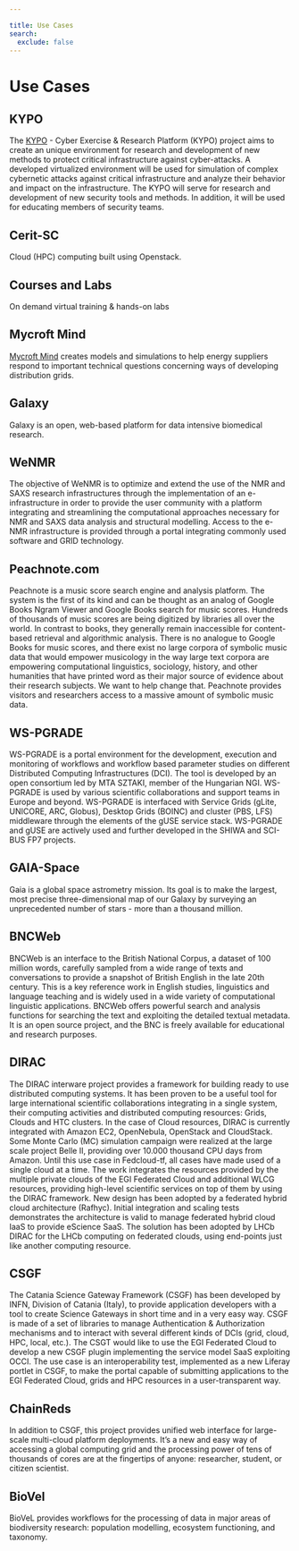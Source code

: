 ```yaml
---

title: Use Cases
search:
  exclude: false
---
```


# Use Cases

## KYPO

The [KYPO](https://crp.kypo.muni.cz/en) - Cyber Exercise & Research Platform (KYPO) project aims to create an unique environment for research and development of new methods to protect critical infrastructure against cyber-attacks. A developed virtualized environment will be used for simulation of complex cybernetic attacks against critical infrastructure and analyze their behavior and impact on the infrastructure. The KYPO will serve for research and development of new security tools and methods. In addition, it will be used for educating members of security teams.

## Cerit-SC

Cloud (HPC) computing built using Openstack.

## Courses and Labs

On demand virtual training & hands-on labs

## Mycroft Mind

[Mycroft Mind](https://www.mycroftmind.com/) creates models and simulations to help energy suppliers respond to important technical questions concerning ways of developing distribution grids.

## Galaxy

Galaxy is an open, web-based platform for data intensive biomedical research.

## WeNMR

The objective of WeNMR is to optimize and extend the use of the NMR and SAXS research infrastructures through the implementation of an e-infrastructure in order to provide the user community with a platform integrating and streamlining the computational approaches necessary for NMR and SAXS data analysis and structural modelling. Access to the e-NMR infrastructure is provided through a portal integrating commonly used software and GRID technology.

## Peachnote.com

Peachnote is a music score search engine and analysis platform. The system is the first of its kind and can be thought as an analog of Google Books Ngram Viewer and Google Books search for music scores. Hundreds of thousands of music scores are being digitized by libraries all over the world. In contrast to books, they generally remain inaccessible for content-based retrieval and algorithmic analysis. There is no analogue to Google Books for music scores, and there exist no large corpora of symbolic music data that would empower musicology in the way large text corpora are empowering computational linguistics, sociology, history, and other humanities that have printed word as their major source of evidence about their research subjects. We want to help change that. Peachnote provides visitors and researchers access to a massive amount of symbolic music data.

## WS-PGRADE

WS-PGRADE is a portal environment for the development, execution and monitoring of workflows and workflow based parameter studies on different Distributed Computing Infrastructures (DCI). The tool is developed by an open consortium led by MTA SZTAKI, member of the Hungarian NGI. WS-PGRADE is used by various scientific collaborations and support teams in Europe and beyond. WS-PGRADE is interfaced with Service Grids (gLite, UNICORE, ARC, Globus), Desktop Grids (BOINC) and cluster (PBS, LFS) middleware through the elements of the gUSE service stack. WS-PGRADE and gUSE are actively used and further developed in the SHIWA and SCI-BUS FP7 projects.

## GAIA-Space

Gaia is a global space astrometry mission. Its goal is to make the largest, most precise three-dimensional map of our Galaxy by surveying an unprecedented number of stars - more than a thousand million.

## BNCWeb

BNCWeb is an interface to the British National Corpus, a dataset of 100 million words, carefully sampled from a wide range of texts and conversations to provide a snapshot of British English in the late 20th century. This is a key reference work in English studies, linguistics and language teaching and is widely used in a wide variety of computational linguistic applications. BNCWeb offers powerful search and analysis functions for searching the text and exploiting the detailed textual metadata. It is an open source project, and the BNC is freely available for educational and research purposes.

## DIRAC

The DIRAC interware project provides a framework for building ready to use distributed computing systems. It has been proven to be a useful tool for large international scientific collaborations integrating in a single system, their computing activities and distributed computing resources: Grids, Clouds and HTC clusters. In the case of Cloud resources, DIRAC is currently integrated with Amazon EC2, OpenNebula, OpenStack and CloudStack. Some Monte Carlo (MC) simulation campaign were realized at the large scale project Belle II, providing over 10.000 thousand CPU days from Amazon. Until this use case in Fedcloud-tf, all cases have made used of a single cloud at a time. The work integrates the resources provided by the multiple private clouds of the EGI Federated Cloud and additional WLCG resources, providing high-level scientific services on top of them by using the DIRAC framework. New design has been adopted by a federated hybrid cloud architecture (Rafhyc). Initial integration and scaling tests demonstrates the architecture is valid to manage federated hybrid cloud IaaS to provide eScience SaaS. The solution has been adopted by LHCb DIRAC for the LHCb computing on federated clouds, using end-points just like another computing resource.

## CSGF

The Catania Science Gateway Framework (CSGF) has been developed by INFN, Division of Catania (Italy), to provide application developers with a tool to create Science Gateways in short time and in a very easy way. CSGF is made of a set of libraries to manage Authentication & Authorization mechanisms and to interact with several different kinds of DCIs (grid, cloud, HPC, local, etc.). The CSGT would like to use the EGI Federated Cloud to develop a new CSGF plugin implementing the service model SaaS exploiting OCCI. The use case is an interoperability test, implemented as a new Liferay portlet in CSGF, to make the portal capable of submitting applications to the EGI Federated Cloud, grids and HPC resources in a user-transparent way.

## ChainReds

In addition to CSGF, this project provides unified web interface for large-scale multi-cloud platform deployments. It’s a new and easy way of accessing a global computing grid and the processing power of tens of thousands of cores are at the fingertips of anyone: researcher, student, or citizen scientist.

## BioVel

BioVeL provides workflows for the processing of data in major areas of biodiversity research: population modelling, ecosystem functioning, and taxonomy.
